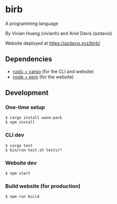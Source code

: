 # birb

A programming language

By Vivian Huang (vivianh) and Ariel Davis (azdavis)

Website deployed at https://azdavis.xyz/birb/

## Dependencies

- [rustc + cargo][rust] (for the CLI and website)
- [node + npm][node] (for the website)

[rust]: https://rustup.rs
[node]: https://nodejs.org/en/download/

## Development

### One-time setup

```
$ cargo install wasm-pack
$ npm install
```

### CLI dev

```
$ cargo test
$ bin/run-test.sh tests/*
```

### Website dev

```
$ npm start
```

### Build website (for production)

```
$ npm run build
```
